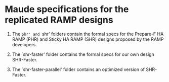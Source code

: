 # Maude specifications for the replicated RAMP designs

1. The `phr' and `shr' folders contain the formal specs for the Prepare-F HA RAMP (PHR) and Sticky HA RAMP (SHR) designs proposed by the RAMP developers.

2. The `shr-faster' folder contains the formal specs for our own design SHR-Faster.

3. The `shr-faster-parallel' folder contains an optimized version of SHR-Faster.
